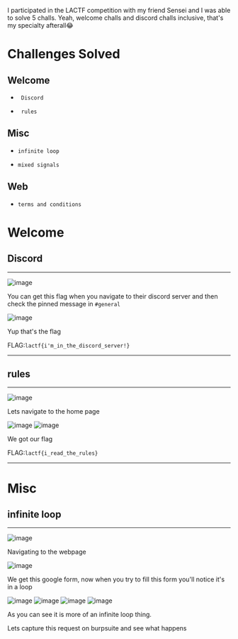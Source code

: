 I participated in the LACTF competition with my friend Sensei and I was able to solve 5 challs. Yeah, welcome challs and discord challs inclusive, that's my specialty afterall😂

# Challenges Solved
## Welcome
-      Discord
-      rules

## Misc
-     infinite loop
-     mixed signals


## Web
-     terms and conditions



# Welcome

## Discord
<hr>

![image](https://github.com/BlackAnon22/BlackAnon22.github.io/assets/67879936/a17a39a0-fd79-4312-bcda-d21a950794ec)

You can get this flag when you navigate to their discord server and then check the pinned message in `#general` 

![image](https://github.com/BlackAnon22/BlackAnon22.github.io/assets/67879936/67933ac2-9f53-47fd-99e8-c320ac2ff024)

Yup that's the flag

FLAG:```lactf{i'm_in_the_discord_server!}```

------------------------------
 
## rules
<hr>

![image](https://github.com/BlackAnon22/BlackAnon22.github.io/assets/67879936/cdfc81ad-14a9-46d1-a7d3-cf4eca74c7f7)

Lets navigate to the home page

![image](https://github.com/BlackAnon22/BlackAnon22.github.io/assets/67879936/2f80f40b-3660-454d-85cd-fa071d3ab9f3)
![image](https://github.com/BlackAnon22/BlackAnon22.github.io/assets/67879936/191f056c-bc0a-43a9-90cf-4a50b9354fa6)

We got our flag

FLAG:```lactf{i_read_the_rules}```

----------------------

# Misc

## infinite loop
<hr>

![image](https://github.com/BlackAnon22/BlackAnon22.github.io/assets/67879936/cf4ba496-607c-4c38-b487-547bb57f7f58)

Navigating to the webpage

![image](https://github.com/BlackAnon22/BlackAnon22.github.io/assets/67879936/17b44357-ea4e-4ad6-8e80-4f70595191b2)

We get this google form, now when you try to fill this form you'll notice it's in a loop

![image](https://github.com/BlackAnon22/BlackAnon22.github.io/assets/67879936/68e506c6-c9a5-49c2-bcc7-88a5509db74c)
![image](https://github.com/BlackAnon22/BlackAnon22.github.io/assets/67879936/b48f5d5e-5e10-4401-9a78-42ea4673a296)
![image](https://github.com/BlackAnon22/BlackAnon22.github.io/assets/67879936/c3dbc94a-19db-4fb1-8c29-4c0827d26ab9)
![image](https://github.com/BlackAnon22/BlackAnon22.github.io/assets/67879936/5bd9aa72-67a6-405f-88d2-cf44a834e06f)

As you can see it is more of an infinite loop thing.

Lets capture this request on burpsuite and see what happens























